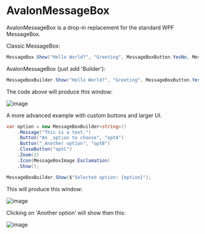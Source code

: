 # AvalonMessageBox

AvalonMessageBox is a drop-in replacement for the standard WPF MessageBox.

Classic MessageBox:
```cs
MessageBox.Show("Hello World?", "Greeting", MessageBoxButton.YesNo, MessageBoxImage.Question);
```
AvalonMessageBox (just add 'Builder'):
```cs
MessageBoxBuilder.Show("Hello World?", "Greeting", MessageBoxButton.YesNo, MessageBoxImage.Question);
```
The code above will produce this window:

![image](https://user-images.githubusercontent.com/759715/153726249-8973b1db-5a1e-4d1c-bd4a-38575cd2c8b1.png)

A more advanced example with custom buttons and larger UI.
```cs
var option = new MessageBoxBuilder<string>()
    .Message("This is a text.")
    .Button("An _option to choose", "optA")
    .Button("_Another option", "optB")
    .CloseButton("optC")
    .Zoom(2)
    .Icon(MessageBoxImage.Exclamation)
    .Show();

MessageBoxBuilder.Show($"Selected option: {option}");
```
This will produce this window:

![image](https://user-images.githubusercontent.com/759715/153726492-b0b40b7e-3793-48a7-bbb6-000793f82e17.png)

Clicking on 'Another option' will show then this:

![image](https://user-images.githubusercontent.com/759715/153726534-61e91e25-63e2-4a39-a37d-efad5dbe7fd5.png)

